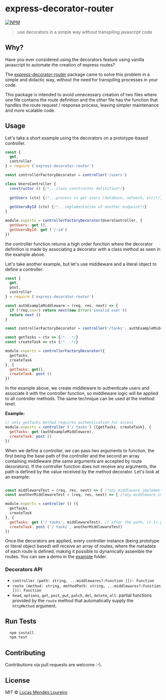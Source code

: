 # express-decorator-router

[![NPM](https://nodei.co/npm/express-decorator-router.png?compact=true)](https://www.npmjs.com/package/express-decorator-router)

> use decorators in a simple way without transpiling javascript code

## Why?

Have you ever considered using the decorators feature using vanilla javascript to automate the creation of express routes?

The [express-decorator-router](https://github.com/LucasMendesl/express-decorator-router) package came to solve this problem in a simple and didactic way, without the need for transpiling processes in your code.

This package is intended to avoid unnecessary creation of two files where one file contains the route definition and the other file has the function that handles the route request / response process, leaving simpler maintenance and more scalable code.

## Usage

Let's take a short example using the decorators on a prototype-based controller.

```js
const {
  get,
  controller
} = require ('express-decorator-router')

const controllerFactoryDecorator = controller('/users')

class UsersController {
  constructor () {/*...class constructor definition*/}
        
  getUsers (ctx) {/*...process to get users (database, network, etc)*/}
       
  getUsersById (ctx) {/*...implementation of another endpoint*/}
}

module.exports = controllerFactoryDecorator(UsersController, {
  getUsers: get (),
  getUsersById: get ('/:id')
})
```

the controller function returns a high order function where the decorator definition is made by associating a decorator with a class method as seen in the example above.

Let's take another example, but let's use middleware and a literal object to define a controller:

```js
const {
  get,
  post,
  controller
} = require ('express-decorator-router')

const authExampleMiddleware = (req, res, next) => {
  if (!req.user) return next(new Error('invalid user'))      
  return next ()
}

const controllerFactoryDecorator = controller('/tasks', authExampleMiddleware)

const getTasks = ctx => {/*...*/}
const createTask => ctx {/*...*/}

module.exports = controllerFactoryDecorator({
  getTasks,
  createTask
}, {
  getTasks: get(),
  createTask: post ()
})
```

In the example above, we create middleware to authenticate users and associate it with the controller function, so middleware logic will be applied to all controller methods. The same technique can be used at the method level.

**Example:**

```js
// only getTasks method requires authentication for access
module.exports = controller ('/ tasks') ({getTasks, createTask}, {
  getTasks: get (authExampleMiddleware),
  createTask: post ()
})
```
When we define a controller, we can pass two arguments to function, the first being the base path of the controller and the second an array containing middleware (the same arguments are accepted by route decorators). If the controller function does not receive any arguments, the path is defined by the value received by the method decorator. Let's look at an example:

```js

const middlewareTest = (req, res, next) => { /*any middleware implementation*/ }
const anotherMiddlewareTest = (req, res, next) => { /*any middleware implementation*/ }

module.exports = controller () ({
  getTasks,
  createTask
}, {
  getTasks: get ('/ tasks', middlewareTest), // after the path, it is possible to pass an array of middleware
  createTask: post ('/ tasks', anotherMiddlewareTest)
})
```
Once the decorators are applied, every controller instance (being prototype or literal object based) will receive an array of routes, where the metadata of each route is defined, making it possible to dynamically assemble the routes. You can see a demo in the [example](https://github.com/LucasMendesl/express-decorator-router/tree/master/example) folder.

### Decorators API

* `controller (path: string, ...middlewares?:Function []): Function`
* `route (method: string, methodPath: string, ...middlewares?:Function []): Function`
* `head`, `options`, `get`, `post`, `put`, `patch`, `del`, `delete`, `all`: partial functions provided by the `route` method that automatically supply the `httpMethod` argument.

## Run Tests

```bash
  npm install
  npm test
```

## Contributing

Contributions via pull requests are welcome :-).

## License

MIT © [Lucas Mendes Loureiro](http://github.com/lucasmendesl)

